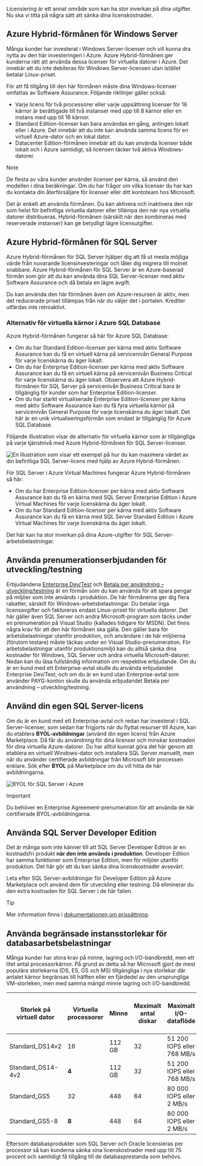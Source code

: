Licensiering är ett annat område som kan ha stor inverkan på dina utgifter. Nu ska vi titta på några sätt att sänka dina licenskostnader.

## <a name="azure-hybrid-benefit-for-windows-server"></a>Azure Hybrid-förmånen för Windows Server

Många kunder har investerat i Windows Server-licenser och vill kunna dra nytta av den här investeringen i Azure. Azure Hybrid-förmånen ger kunderna rätt att använda dessa licenser för virtuella datorer i Azure. Det innebär att du inte debiteras för Windows Server-licensen utan istället betalar Linux-priset. 

För att få tillgång till den här förmånen måste dina Windows-licenser omfattas av Software Assurance. Följande riktlinjer gäller också:

- Varje licens för två processorer eller varje uppsättning licenser för 16 kärnor är berättigade till två instanser med upp till 8 kärnor eller en instans med upp till 16 kärnor.
- Standard Edition-licenser kan bara användas en gång, antingen lokalt eller i Azure. Det innebär att du inte kan använda samma licens för en virtuell Azure-dator och en lokal dator.
- Datacenter Edition-förmånen innebär att du kan använda licenser både lokalt och i Azure samtidigt, så licensen täcker två aktiva Windows-datorer.

> [!NOTE]
> De flesta av våra kunder använder licenser per kärna, så använd den modellen i dina beräkningar. Om du har frågor om vilka licenser du har kan du kontakta din återförsäljare för licenser eller ditt kontoteam hos Microsoft.

Det är enkelt att använda förmånen. Du kan aktivera och inaktivera den när som helst för befintliga virtuella datorer eller tillämpa den när nya virtuella datorer distribueras. Hybrid-förmånen (särskilt när den kombineras med reserverade instanser) kan ge betydligt lägre licensutgifter.

## <a name="azure-hybrid-benefit-for-sql-server"></a>Azure Hybrid-förmånen för SQL Server

Azure Hybrid-förmånen för SQL Server hjälper dig att få ut mesta möjliga värde från nuvarande licensinvesteringar och låter dig migrera till molnet snabbare. Azure Hybrid-förmånen för SQL Server är en Azure-baserad förmån som gör att du kan använda dina SQL Server-licenser med aktiv Software Assurance och då betala en lägre avgift.

Du kan använda den här förmånen även om Azure-resursen är aktiv, men det reducerade priset tillämpas från när du väljer det i portalen. Krediter utfärdas inte retroaktivt.

### <a name="azure-sql-database-vcore-based-options"></a>Alternativ för virtuella kärnor i Azure SQL Database

Azure Hybrid-förmånen fungerar så här för Azure SQL Database:

- Om du har Standard Edition-licenser per kärna med aktiv Software Assurance kan du få en virtuell kärna på servicenivån General Purpose för varje licenskärna du äger lokalt.
- Om du har Enterprise Edition-licenser per kärna med aktiv Software Assurance kan du få en virtuell kärna på servicenivån Business Critical för varje licenskärna du äger lokalt. Observera att Azure Hybrid-förmånen för SQL Server på servicenivån Business Critical bara är tillgänglig för kunder som har Enterprise Edition-licenser.
- Om du har starkt virtualiserade Enterprise Edition-licenser per kärna med aktiv Software Assurance kan du få fyra virtuella kärnor på servicenivån General Purpose för varje licenskärna du äger lokalt. Det här är en unik virtualiseringsförmån som endast är tillgänglig för Azure SQL Database.

Följande illustration visar de alternativ för virtuella kärnor som är tillgängliga på varje tjänstnivå med Azure Hybrid-förmånen för SQL Server-licenser.

![En illustration som visar ett exempel på hur du kan maximera värdet av din befintliga SQL Server-licens med hjälp av Azure Hybrid-förmånen.](../media-drafts/5-sql-tradein-value.png)

För SQL Server i Azure Virtual Machines fungerar Azure Hybrid-förmånen så här:

- Om du har Enterprise Edition-licenser per kärna med aktiv Software Assurance kan du få en kärna med SQL Server Enterprise Edition i Azure Virtual Machines för varje licenskärna du äger lokalt.
- Om du har Standard Edition-licenser per kärna med aktiv Software Assurance kan du få en kärna med SQL Server Standard Edition i Azure Virtual Machines för varje licenskärna du äger lokalt.

Det här kan ha stor inverkan på dina Azure-utgifter för SQL Server-arbetsbelastningar.

## <a name="use-devtest-subscription-offers"></a>Använda prenumerationserbjudanden för utveckling/testning

Erbjudandena [Enterprise Dev/Test](https://azure.microsoft.com/offers/ms-azr-0148p/) och [Betala per användning – utveckling/testning](https://azure.microsoft.com/offers/ms-azr-0023p/) är en förmån som du kan använda för att spara pengar på miljöer som inte används i produktion. De här förmånerna ger dig flera rabatter, särskilt för Windows-arbetsbelastningar. Du betalar inga licensavgifter och faktureras endast Linux-priset för virtuella datorer. Det här gäller även SQL Server och andra Microsoft-program som täcks under en prenumeration på Visual Studio (kallades tidigare för MSDN). Det finns några krav för att den här förmånen ska gälla. Den gäller bara för arbetsbelastningar utanför produktion, och användare i de här miljöerna (förutom testare) måste täckas under en Visual Studio-prenumeration. För arbetsbelastningar utanför produktionsmiljö kan du alltså sänka dina kostnader för Windows, SQL Server och andra virtuella Microsoft-datorer.
Nedan kan du läsa fullständig information om respektive erbjudande. Om du är en kund med ett Enterprise-avtal skulle du använda erbjudandet Enterprise Dev/Test, och om du är en kund utan Enterprise-avtal som använder PAYG-konton skulle du använda erbjudandet Betala per användning – utveckling/testning.

## <a name="bring-your-own-sql-server-license"></a>Använd din egen SQL Server-licens

Om du är en kund med ett Enterprise-avtal och redan har investerat i SQL Server-licenser, som sedan har frigjorts när du flyttat resurser till Azure, kan du etablera **BYOL-avbildningar** (använd din egen licens) från Azure Marketplace. Då får du användning för dina licenser och minskar kostnaden för dina virtuella Azure-datorer. Du har alltid kunnat göra det här genom att etablera en virtuell Windows-dator och installera SQL Server manuellt, men när du använder certifierade avbildningar från Microsoft blir processen enklare. Sök efter **BYOL** på Marketplace om du vill hitta de här avbildningarna.

![BYOL för SQL Server i Azure](../media-drafts/5-byol-sql-server.png)

> [!IMPORTANT]
> Du behöver en Enterprise Agreement-prenumeration för att använda de här certifierade BYOL-avbildningarna.

## <a name="use-sql-server-developer-edition"></a>Använda SQL Server Developer Edition

Det är många som inte känner till att SQL Server Developer Edition är en kostnadsfri produkt **när den inte används i produktion**. Developer Edition har samma funktioner som Enterprise Edition, men för miljöer utanför produktion. Det här gör att du kan sänka dina licenskostnader avsevärt.

Leta efter SQL Server-avbildningar för Developer Edition på Azure Marketplace och använd dem för utveckling eller testning. Då eliminerar du den extra kostnaden för SQL Server i de här fallen. 

> [!TIP]
> Mer information finns i [dokumentationen om prissättning](https://docs.microsoft.com/azure/virtual-machines/windows/sql/virtual-machines-windows-sql-server-pricing-guidance).

## <a name="use-constrained-instance-sizes-for-database-workloads"></a>Använda begränsade instansstorlekar för databasarbetsbelastningar 

Många kunder har stora krav på minne, lagring och I/O-bandbredd, men ett litet antal processorkärnor. På grund av detta så har Microsoft gjort de mest populära storlekarna (DS, ES, GS och MS) tillgängliga i nya storlekar där antalet kärnor begränsas till hälften eller en fjärdedel av den ursprungliga VM-storleken, men med samma mängd minne lagring och I/O-bandbredd.

| Storlek på virtuell dator | Virtuella processorer | Minne | Maximalt antal diskar | Maximalt I/O-dataflöde | Licenskostnad för SQL Server Enterprise per år | Total kostnad per år (databehandling och licenser) |
|---------|-------|--------|-----------|--------------------|-----------------------------------------------|---------------------------|
| Standard_DS14v2   | 16 | 112 GB | 32 | 51 200 IOPS eller 768 MB/s |           |           |
| Standard_DS14-4v2 | **4**  | 112 GB | 32 | 51 200 IOPS eller 768 MB/s | 75 % lägre | 57 % lägre |
| Standard_GS5      | 32 | 448    | 64 | 80 000 IOPS eller 2 MB/s   |           |           |
| Standard_GS5-8    | **8**  | 448    | 64 | 80 000 IOPS eller 2 MB/s   | 75 % lägre | 42 % lägre |

Eftersom databasprodukter som SQL Server och Oracle licensieras per processor så kan kunderna sänka sina licenskostnader med upp till 75 procent och samtidigt få tillgång till de databasprestanda som behövs. 
